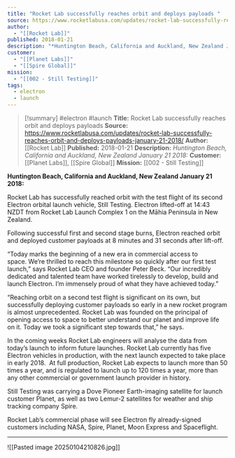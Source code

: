 ```yaml
---
title: "Rocket Lab successfully reaches orbit and deploys payloads "
source: https://www.rocketlabusa.com/updates/rocket-lab-successfully-reaches-orbit-and-deploys-payloads-january-21-2018/
author:
  - "[[Rocket Lab]]"
published: 2018-01-21
description: "*Huntington Beach, California and Auckland, New Zealand January 21 2018:*"
customer:
  - "[[Planet Labs]]"
  - "[[Spire Global]]"
mission:
  - "[[002 - Still Testing]]"
tags:
  - electron
  - launch
---
```

>[!summary]
#electron #launch
**Title:** Rocket Lab successfully reaches orbit and deploys payloads 
**Source:** https://www.rocketlabusa.com/updates/rocket-lab-successfully-reaches-orbit-and-deploys-payloads-january-21-2018/
**Author:** [[Rocket Lab]]
**Published:** 2018-01-21
**Description:** *Huntington Beach, California and Auckland, New Zealand January 21 2018:*
**Customer:** [[Planet Labs]], [[Spire Global]]
**Mission:** [[002 - Still Testing]]

**Huntington Beach, California and Auckland, New Zealand January 21 2018:**

Rocket Lab has successfully reached orbit with the test flight of its second Electron orbital launch vehicle, Still Testing. Electron lifted-off at 14:43 NZDT from Rocket Lab Launch Complex 1 on the Māhia Peninsula in New Zealand.

Following successful first and second stage burns, Electron reached orbit and deployed customer payloads at 8 minutes and 31 seconds after lift-off.

“Today marks the beginning of a new era in commercial access to space. We’re thrilled to reach this milestone so quickly after our first test launch,” says Rocket Lab CEO and founder Peter Beck. “Our incredibly dedicated and talented team have worked tirelessly to develop, build and launch Electron. I’m immensely proud of what they have achieved today.”

“Reaching orbit on a second test flight is significant on its own, but successfully deploying customer payloads so early in a new rocket program is almost unprecedented. Rocket Lab was founded on the principal of opening access to space to better understand our planet and improve life on it. Today we took a significant step towards that,” he says.   

In the coming weeks Rocket Lab engineers will analyse the data from today’s launch to inform future launches. Rocket Lab currently has five Electron vehicles in production, with the next launch expected to take place in early 2018.  At full production, Rocket Lab expects to launch more than 50 times a year, and is regulated to launch up to 120 times a year, more than any other commercial or government launch provider in history.

Still Testing was carrying a Dove Pioneer Earth-imaging satellite for launch customer Planet, as well as two Lemur-2 satellites for weather and ship tracking company Spire.

Rocket Lab’s commercial phase will see Electron fly already-signed customers including NASA, Spire, Planet, Moon Express and Spaceflight.

---

![[Pasted image 20250104210826.jpg]]